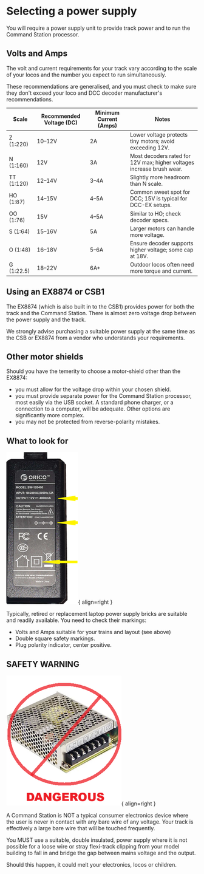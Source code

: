 # Selecting a power supply

You will require a power supply unit to provide track power and to run the Command Station processor.

## Volts and Amps

The volt and current requirements for your track vary according to the scale of your locos and the number you expect to run simultaneously.

These recommendations are generalised, and you must check to make sure they don't exceed your loco and DCC decoder manufacturer's recommendations.

| **Scale**     | **Recommended Voltage (DC)** | **Minimum Current (Amps)** | **Notes**                                                                 |
|---------------|------------------------------|-----------------------------|---------------------------------------------------------------------------|
| Z (1:220)     | 10–12V                       | 2A                          | Lower voltage protects tiny motors; avoid exceeding 12V.                  |
| N (1:160)     | 12V                          | 3A                          | Most decoders rated for 12V max; higher voltages increase brush wear.     |
| TT (1:120)    | 12–14V                       | 3–4A                        | Slightly more headroom than N scale.                                      |
| HO (1:87)     | 14–15V                       | 4–5A                        | Common sweet spot for DCC; 15V is typical for DCC-EX setups.              |
| OO (1:76)     | 15V                          | 4–5A                        | Similar to HO; check decoder specs.                                       |
| S (1:64)      | 15–16V                       | 5A                          | Larger motors can handle more voltage.                                    |
| O (1:48)      | 16–18V                       | 5–6A                        | Ensure decoder supports higher voltage; some cap at 18V.                  |
| G (1:22.5)    | 18–22V                       | 6A+                         | Outdoor locos often need more torque and current.                         |

## Using an EX8874 or CSB1

The EX8874 (which is also built in to the CSB1) provides power for both the track and the Command Station. There is almost zero voltage drop between the power supply and the track.

We strongly advise purchasing a suitable power supply at the same time as the CSB or EX8874 from a vendor who understands your requirements.

## Other motor shields

Should you have the temerity to choose a motor-shield other than the EX8874:

- you must allow for the voltage drop within your chosen shield.
- you must provide separate power for the Command Station processor, most easily via the USB socket. A standard phone charger, or a connection to a computer, will be adequate. Other options are significantly more complex.
- you may not be protected from reverse-polarity mistakes.

## What to look for

![Power brick](/_static/images/power/powerbrick.png){ align=right }

Typically, retired or replacement laptop power supply bricks are suitable and readily available. You need to check their markings:

- Volts and Amps suitable for your trains and layout (see above)
- Double square safety markings.
- Plug polarity indicator, center positive.

<div style="clear: both;"></div>

## SAFETY WARNING

![DANGEROUS](/_static/images/power/dangerous.png){ align=right }

A Command Station is NOT a typical consumer electronics device where the user is never in contact with any bare wire of any voltage.  Your track is effectively a large bare wire that will be touched frequently.

You MUST use a suitable, double insulated, power supply where it is not possible for a loose wire or stray flexi-track clipping from your model building to fall in and bridge the gap between mains voltage and the output.

Should this happen, it could melt your electronics, locos or children.
